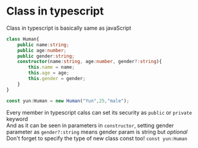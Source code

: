 # Class in typescript   
   
Class in typescript is basically same as javaScript   
   
```ts
class Human{
    public name:string;
    public age:number;
    public gender:string;
    constructor(name:string, age:number, gender?:string){
        this.name = name;
        this.age = age;
        this.gender = gender;
    }
}

const yun:Human = new Human("Yun",25,"male");
```   
   
Every member in typescript calss can set its security as `public` or `private` keyword   
And as it can be seen in parameters in `constructor`, setting gender parameter as `gender?:string` means gender param is string but *optional*   
Don't forget to specify the type of new class const too! `const yun:Human`